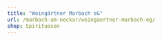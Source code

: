 ```yaml
---
title: "Weingärtner Marbach eG"
url: /marbach-am-neckar/weingaertner-marbach-eg/
shop: Spirituosen
---
```

